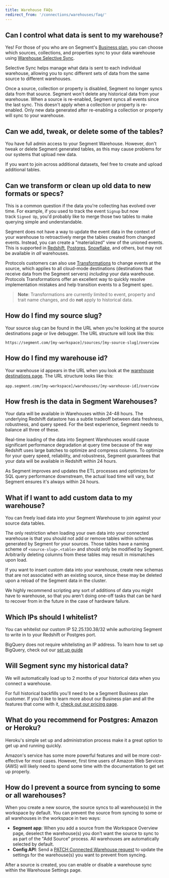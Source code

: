 ```yaml
---
title: Warehouse FAQs
redirect_from: '/connections/warehouses/faq/'
---
```


## Can I control what data is sent to my warehouse?

Yes! For those of you who are on Segment's [Business plan](https://segment.com/pricing), you can choose which sources, collections, and properties sync to your data warehouse using [Warehouse Selective Sync](/docs/connections/storage/warehouses/warehouse-syncs/#warehouse-selective-sync).

Selective Sync helps manage what data is sent to each individual warehouse, allowing you to sync different sets of data from the same source to different warehouses.

Once a source, collection or property is disabled, Segment no longer syncs data from that source. Segment won't delete any historical data from your warehouse. When a source is re-enabled, Segment syncs all events since the last sync. This doesn't apply when a collection or property is re-enabled. Only new data generated after re-enabling a collection or property will sync to your warehouse.

## Can we add, tweak, or delete some of the tables?

You have full admin access to your Segment Warehouse. However, don't tweak or delete Segment generated tables, as this may cause problems for our systems that upload new data.

If you want to join across additional datasets, feel free to create and upload additional tables.

## Can we transform or clean up old data to new formats or specs?

This is a common question if the data you're collecting has evolved over time. For example, if you used to track the event `Signup` but now track `Signed Up`, you'd probably like to merge those two tables to make querying simple and understandable.

Segment does not have a way to update the event data in the context of your warehouse to retroactively merge the tables created from changed events. Instead, you can create a "materialized" view of the unioned events. This is supported in [Redshift](https://docs.aws.amazon.com/redshift/latest/dg/r_CREATE_VIEW.html), [Postgres](https://www.postgresql.org/docs/9.3/rules-materializedviews.html), [Snowflake](https://docs.snowflake.net/manuals/sql-reference/sql/create-view.html), and others, but may not be available in _all_ warehouses.

Protocols customers can also use [Transformations](/docs/protocols/transform/) to change events at the source, which applies to all cloud-mode destinations (destinations that receive data from the Segment servers) _including_ your data warehouse. Protocols Transformations offer an excellent way to quickly resolve implementation mistakes and help transition events to a Segment spec.

> **Note**: Transformations are currently limited to event, property and trait name changes, and do **not** apply to historical data.


## How do I find my source slug?

Your source slug can be found in the URL when you're looking at the source destinations page or live debugger. The URL structure will look like this:

`https://segment.com/[my-workspace]/sources/[my-source-slug]/overview`


## How do I find my warehouse id?

Your warehouse id appears in the URL when you look at the [warehouse destinations page](https://app.segment.com/goto-my-workspace/warehouses/). The URL structure looks like this:

​​`app.segment.com/[my-workspace]/warehouses/[my-warehouse-id]/overview`


## How fresh is the data in Segment Warehouses?

Your data will be available in Warehouses within 24-48 hours. The underlying Redshift datastore has a subtle tradeoff between data freshness, robustness, and query speed. For the best experience, Segment needs to balance all three of these.

Real-time loading of the data into Segment Warehouses would cause significant performance degradation at query time because of the way Redshift uses large batches to optimize and compress columns. To optimize for your query speed, reliability, and robustness, Segment guarantees  that your data will be available in Redshift within 24 hours.

As Segment improves and updates the ETL processes and optimizes for SQL query performance downstream, the actual load time will vary, but Segment ensures it's always within 24 hours.

## What if I want to add custom data to my warehouse?

You can freely load data into your Segment Warehouse to join against your source data tables.

The only restriction when loading your own data into your connected warehouse is that you should not add or remove tables within schemas generated by Segment for your sources. Those tables have a naming scheme of `<source-slug>.<table>` and should only be modified by Segment. Arbitrarily deleting columns from these tables may result in mismatches upon load.

If you want to insert custom data into your warehouse, create new schemas that are not associated with an existing source, since these may be deleted upon a reload of the Segment data in the cluster.

We highly recommend scripting any sort of additions of data you might have to warehouse, so that you aren't doing one-off tasks that can be hard to recover from in the future in the case of hardware failure.

## Which IPs should I whitelist?

You can whitelist our custom IP 52.25.130.38/32 while authorizing Segment to write in to your Redshift or Postgres port.

BigQuery does not require whitelisting an IP address. To learn how to set up BigQuery, check out our [set up guide](https://segment.com/docs/connections/storage/catalog/bigquery/#getting-started)


## Will Segment sync my historical data?

We will automatically load up to 2 months of your historical data when you connect a warehouse.

For full historical backfills you'll need to be a Segment Business plan customer. If you'd like to learn more about our Business plan and all the features that come with it, [check out our pricing page](https://segment.com/pricing).

## What do you recommend for Postgres: Amazon or Heroku?

Heroku's simple set up and administration process make it a great option to get up and running quickly.

Amazon's service has some more powerful features and will be more cost-effective for most cases. However, first time users of Amazon Web Services (AWS) will likely need to spend some time with the documentation to get set up properly.

## How do I prevent a source from syncing to some or all warehouses?

When you create a new source, the source syncs to all warehouse(s) in the workspace by default. You can prevent the source from syncing to some or all warehouses in the workspace in two ways:

- **Segment app**: When you add a source from the Workspace Overview page, deselect the warehouse(s) you don't want the source to sync to as part of the "Add Source" process. All warehouses are automatically selected by default.
- **Config API**: Send a [PATCH Connected Warehouse request](https://reference.segmentapis.com/?version=latest#ec12dae0-1a3e-4bd0-bf1c-840f43537ee2) to update the settings for the warehouse(s) you want to prevent from syncing.

After a source is created, you can enable or disable a warehouse sync within the Warehouse Settings page.
